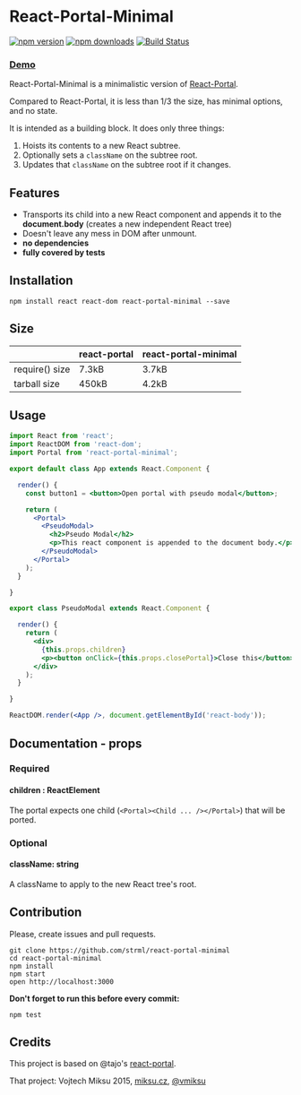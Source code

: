 React-Portal-Minimal
============
[![npm version](https://img.shields.io/npm/v/react-portal-minimal.svg?style=flat-square)](https://www.npmjs.com/package/react-portal-minimal)
[![npm downloads](https://img.shields.io/npm/dm/react-portal-minimal.svg?style=flat-square)](https://www.npmjs.com/package/react-portal-minimal)
[![Build Status](https://travis-ci.org/strml/react-portal-minimal.svg?branch=master)](https://travis-ci.org/strml/react-portal-minimal)

### [Demo](https://strml.github.com/react-portal-minimal/examples/index.html)

React-Portal-Minimal is a minimalistic version of [React-Portal](https://github.com/tajo/react-portal).

Compared to React-Portal, it is less than 1/3 the size, has minimal options, and no state.

It is intended as a building block. It does only three things:

1. Hoists its contents to a new React subtree.
2. Optionally sets a `className` on the subtree root.
3. Updates that `className` on the subtree root if it changes.

## Features

- Transports its child into a new React component and appends it to the **document.body** (creates a new independent React tree)
- Doesn't leave any mess in DOM after unmount.
- **no dependencies**
- **fully covered by tests**

## Installation

```shell
npm install react react-dom react-portal-minimal --save
```

## Size

|                | react-portal | react-portal-minimal |
|----------------|--------------|----------------------|
| require() size | 7.3kB        | 3.7kB                |
| tarball size   | 450kB        | 4.2kB                |

## Usage

```jsx
import React from 'react';
import ReactDOM from 'react-dom';
import Portal from 'react-portal-minimal';

export default class App extends React.Component {

  render() {
    const button1 = <button>Open portal with pseudo modal</button>;

    return (
      <Portal>
        <PseudoModal>
          <h2>Pseudo Modal</h2>
          <p>This react component is appended to the document body.</p>
        </PseudoModal>
      </Portal>
    );
  }

}

export class PseudoModal extends React.Component {

  render() {
    return (
      <div>
        {this.props.children}
        <p><button onClick={this.props.closePortal}>Close this</button></p>
      </div>
    );
  }

}

ReactDOM.render(<App />, document.getElementById('react-body'));
```

## Documentation - props

### Required

#### children : ReactElement
The portal expects one child (`<Portal><Child ... /></Portal>`) that will be ported.

### Optional

#### className: string
A className to apply to the new React tree's root.

## Contribution

Please, create issues and pull requests.

```shell
git clone https://github.com/strml/react-portal-minimal
cd react-portal-minimal
npm install
npm start
open http://localhost:3000
```

**Don't forget to run this before every commit:**

```
npm test
```

## Credits

This project is based on @tajo's [react-portal](https://github.com/tajo/react-portal).

That project: Vojtech Miksu 2015, [miksu.cz](https://miksu.cz), [@vmiksu](https://twitter.com/vmiksu)
